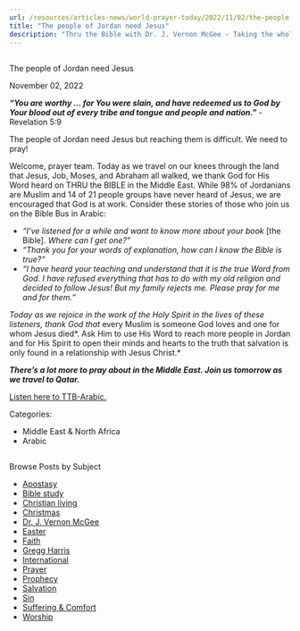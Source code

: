 ```yaml
---
url: /resources/articles-news/world-prayer-today/2022/11/02/the-people-of-jordan-need-jesus
title: "The people of Jordan need Jesus"
description: "Thru the Bible with Dr. J. Vernon McGee - Taking the whole Word to the whole world"
---
```







## 
 The people of Jordan need Jesus


November 02, 2022
![]()




***“You are worthy … for You were slain, and have redeemed us to God by Your blood out of every tribe and tongue and people and nation.”*** -Revelation 5:9 

 The people of Jordan need Jesus but reaching them is difficult. We need to pray! 

 Welcome, prayer team. Today as we travel on our knees through the land that Jesus, Job, Moses, and Abraham all walked, we thank God for His Word heard on THRU the BIBLE in the Middle East. While 98% of Jordanians are Muslim and 14 of 21 people groups have never heard of Jesus, we are encouraged that God is at work. Consider these stories of those who join us on the Bible Bus in Arabic: 

* *“I’ve listened for a while and want to know more about your book* [the Bible]*. Where can I get one?”*
* *“Thank you for your words of explanation, how can I know the Bible is true?”*
* *“I have heard your teaching and understand that it is the true Word from God. I have refused everything that has to do with my old religion and decided to follow Jesus! But my family rejects me. Please pray for me and for them.”*

*Today as we rejoice in the work of the Holy Spirit in the lives of these listeners, thank God that* every Muslim is someone God loves and one for whom Jesus died*. Ask Him to use His Word to reach more people in Jordan and for His Spirit to open their minds and hearts to the truth that salvation is only found in a relationship with Jesus Christ.*

***There’s a lot more to pray about in the Middle East. Join us tomorrow as we travel to Qatar.***

[Listen here to TTB-Arabic.](https://ttb.twr.org/home/day,0421/language,ARB)



Categories: 


* Middle East & North Africa
* Arabic









## 
 Browse Posts by Subject


* [Apostasy](/resources/articles-news/-in-tags/tags/Apostasy)
* [Bible study](/resources/articles-news/-in-tags/tags/Bible-study)
* [Christian living](/resources/articles-news/-in-tags/tags/Christian-living)
* [Christmas](/resources/articles-news/-in-tags/tags/Christmas)
* [Dr. J. Vernon McGee](/resources/articles-news/-in-tags/tags/Dr-J-Vernon-McGee)
* [Easter](/resources/articles-news/-in-tags/tags/easter)
* [Faith](/resources/articles-news/-in-tags/tags/Faith)
* [Gregg Harris](/resources/articles-news/-in-tags/tags/Gregg-Harris)
* [International](/resources/articles-news/-in-tags/tags/International)
* [Prayer](/resources/articles-news/-in-tags/tags/prayer)
* [Prophecy](/resources/articles-news/-in-tags/tags/Prophecy)
* [Salvation](/resources/articles-news/-in-tags/tags/Salvation)
* [Sin](/resources/articles-news/-in-tags/tags/sin)
* [Suffering & Comfort](/resources/articles-news/-in-tags/tags/Suffering-Comfort)
* [Worship](/resources/articles-news/-in-tags/tags/worship)






